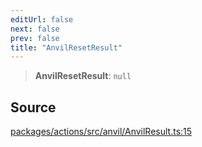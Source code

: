 ```yaml
---
editUrl: false
next: false
prev: false
title: "AnvilResetResult"
---
```


> **AnvilResetResult**: `null`

## Source

[packages/actions/src/anvil/AnvilResult.ts:15](https://github.com/evmts/tevm-monorepo/blob/main/packages/actions/src/anvil/AnvilResult.ts#L15)
